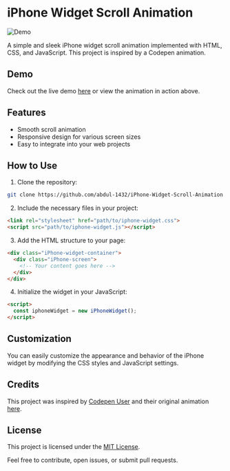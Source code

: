 # iPhone Widget Scroll Animation

![Demo](demo.gif)

A simple and sleek iPhone widget scroll animation implemented with HTML, CSS, and JavaScript. This project is inspired by a Codepen animation.

## Demo
Check out the live demo [here](https://codepen.io/gibsonmurray/pen/RwEQKrY) or view the animation in action above.

## Features
- Smooth scroll animation
- Responsive design for various screen sizes
- Easy to integrate into your web projects

## How to Use
1. Clone the repository:

```bash
git clone https://github.com/abdul-1432/iPhone-Widget-Scroll-Animation
```

2. Include the necessary files in your project:

```HTML
<link rel="stylesheet" href="path/to/iphone-widget.css">
<script src="path/to/iphone-widget.js"></script>
```

3. Add the HTML structure to your page:

```HTML
<div class="iPhone-widget-container">
  <div class="iPhone-screen">
    <!-- Your content goes here -->
  </div>
</div>
```

4. Initialize the widget in your JavaScript:

```HTML
<script>
  const iphoneWidget = new iPhoneWidget();
</script>
```

## Customization
You can easily customize the appearance and behavior of the iPhone widget by modifying the CSS styles and JavaScript settings.

## Credits
This project was inspired by [Codepen User](https://codepen.io/gibsonmurray/pen/RwEQKrY) and their original animation [here](https://codepen.io/gibsonmurray/pen/RwEQKrY).

## License
This project is licensed under the [MIT License](LICENSE).

Feel free to contribute, open issues, or submit pull requests.
